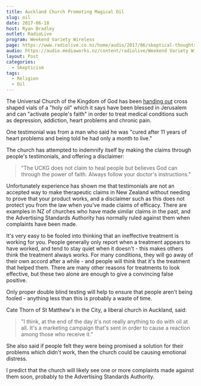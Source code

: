 ```yaml
---
title: Auckland Church Promoting Magical Oil
slug: oil
date: 2017-06-18
host: Ryan Bradley
outlet: RadioLive
program: Weekend Variety Wireless
page: https://www.radiolive.co.nz/home/audio/2017/06/skeptical-thoughts-with-mark-honeychurch0.html
audio: https://audio.mediaworks.nz/content/radiolive/Weekend Variety Wireless/June 17/18_06_17_Skeptical.mp3
layout: Post
categories:
  - Skepticism
tags:
  - Religion
  - Oil
---
```


The Universal Church of the Kingdom of God has been [handing out](http://www.nzherald.co.nz/nz/news/article.cfm?c_id=1&objectid=11873021) cross shaped vials of a "holy oil" which it says have been blessed in Jerusalem and can "activate people's faith" in order to treat medical conditions such as depression, addiction, heart problems and chronic pain.

<!-- more -->

One testimonial was from a man who said he was "cured after 11 years of heart problems and being told he had only a month to live."

The church has attempted to indemnify itself by making the claims through people's testimonials, and offering a disclaimer:

> "The UCKG does not claim to heal people but believes God can through the power of faith. Always follow your doctor's instructions."

Unfortunately experience has shown me that testimonials are not an accepted way to make therapeutic claims in New Zealand without needing to prove that your product works, and a disclaimer such as this does not protect you from the law when you've made claims of efficacy. There are examples in NZ of churches who have made similar claims in the past, and the Advertising Standards Authority has normally ruled against them when complaints have been made.

It's very easy to be fooled into thinking that an ineffective treatment is working for you. People generally only report when a treatment appears to have worked, and tend to stay quiet when it doesn't - this makes others think the treatment always works. For many conditions, they will go away of their own accord after a while - and people will think that it's the treatment that helped them. There are many other reasons for treatments to look effective, but these two alone are enough to give a convincing false positive.

Only proper double blind testing will help to ensure that people aren't being fooled - anything less than this is probably a waste of time.

Cate Thorn of St Matthew's in the City, a liberal church in Auckland, said:

> "I think, at the end of the day it's not really anything to do with oil at all. It's a marketing campaign that's sent in order to cause a reaction among those who receive it."

She also said if people felt they were being promised a solution for their problems which didn't work, then the church could be causing emotional distress.

I predict that the church will likely see one or more complaints made against them soon, probably to the Advertising Standards Authority.
